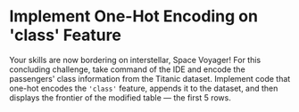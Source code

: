 # Implement One-Hot Encoding on 'class' Feature

Your skills are now bordering on interstellar, Space Voyager! For this concluding challenge, take command of the IDE and encode the passengers' class information from the Titanic dataset. Implement code that one-hot encodes the `'class'` feature, appends it to the dataset, and then displays the frontier of the modified table — the first 5 rows.